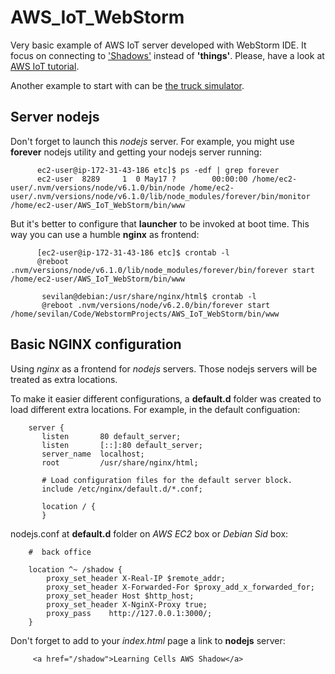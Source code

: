 # AWS_IoT_WebStorm
Very basic example of AWS IoT server developed with WebStorm IDE. It focus on connecting to ['Shadows'](https://github.com/aws/aws-iot-device-sdk-js) instead of **'things'**. Please, have a look at [AWS IoT tutorial](https://eu-west-1.console.aws.amazon.com/iot/home?region=eu-west-1#/tutorial/help?step=1).

Another example to start with can be [the truck simulator](https://github.com/awslabs/aws-iot-examples/tree/master/truckSimulator).

## Server nodejs
Don't forget to launch this *nodejs* server. For example, you might use **forever** nodejs utility and getting your nodejs server running:

          ec2-user@ip-172-31-43-186 etc]$ ps -edf | grep forever
          ec2-user  8289     1  0 May17 ?        00:00:00 /home/ec2-user/.nvm/versions/node/v6.1.0/bin/node /home/ec2-user/.nvm/versions/node/v6.1.0/lib/node_modules/forever/bin/monitor /home/ec2-user/AWS_IoT_WebStorm/bin/www

But it's better to configure that **launcher** to be invoked at boot time. This way you can use a humble **nginx** as frontend:

          [ec2-user@ip-172-31-43-186 etc]$ crontab -l
          @reboot .nvm/versions/node/v6.1.0/lib/node_modules/forever/bin/forever start /home/ec2-user/AWS_IoT_WebStorm/bin/www
           
           sevilan@debian:/usr/share/nginx/html$ crontab -l
           @reboot .nvm/versions/node/v6.2.0/bin/forever start /home/sevilan/Code/WebstormProjects/AWS_IoT_WebStorm/bin/www



## Basic NGINX configuration
Using *nginx* as a frontend for *nodejs* servers. Those nodejs servers will be treated as extra locations.

To make it easier different configurations, a **default.d** folder was created to load different extra locations. For example, in the default configuation:

        server {
           listen       80 default_server;
           listen       [::]:80 default_server;
           server_name  localhost;
           root         /usr/share/nginx/html;

           # Load configuration files for the default server block.
           include /etc/nginx/default.d/*.conf;

           location / {
           }

nodejs.conf at **default.d** folder on *AWS EC2* box or *Debian Sid* box:

        #  back office

        location ^~ /shadow {
            proxy_set_header X-Real-IP $remote_addr;
            proxy_set_header X-Forwarded-For $proxy_add_x_forwarded_for;
            proxy_set_header Host $http_host;
            proxy_set_header X-NginX-Proxy true;
            proxy_pass    http://127.0.0.1:3000/;
        }  
        
Don't forget to add to your *index.html* page a link to **nodejs** server:

         <a href="/shadow">Learning Cells AWS Shadow</a>
 
